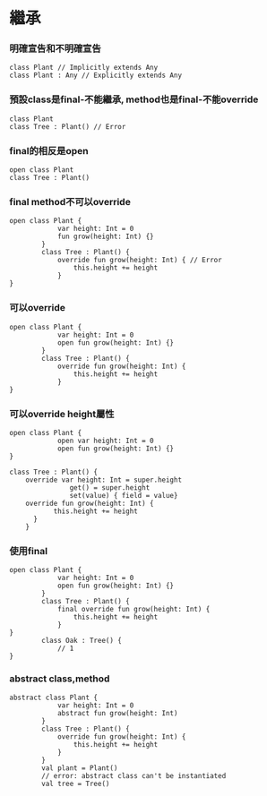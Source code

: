 # 繼承

### 明確宣告和不明確宣告
	class Plant // Implicitly extends Any
	class Plant : Any // Explicitly extends Any
	

### 預設class是final-不能繼承, method也是final-不能override
	class Plant
	class Tree : Plant() // Error

### final的相反是open
	open class Plant
	class Tree : Plant()

### final method不可以override
	open class Plant {
	            var height: Int = 0
	            fun grow(height: Int) {}
	        }
	        class Tree : Plant() {
	            override fun grow(height: Int) { // Error
	                this.height += height
	            }
	}
	
### 可以override
	open class Plant {
	            var height: Int = 0
	            open fun grow(height: Int) {}
	        }
	        class Tree : Plant() {
	            override fun grow(height: Int) {
	                this.height += height
	            }
	}

### 可以override height屬性
	open class Plant {
	            open var height: Int = 0
	            open fun grow(height: Int) {}
	}
	
	class Tree : Plant() {
	    override var height: Int = super.height
		           get() = super.height
		           set(value) { field = value}
	    override fun grow(height: Int) {
		       this.height += height
		  } 
		}

### 使用final
	open class Plant {
	            var height: Int = 0
	            open fun grow(height: Int) {}
	        }
	        class Tree : Plant() {
	            final override fun grow(height: Int) {
	                this.height += height
	            }
	}
	        class Oak : Tree() {
	            // 1
	}


### abstract class,method
	abstract class Plant {
	            var height: Int = 0
	            abstract fun grow(height: Int)
	        }
	        class Tree : Plant() {
	            override fun grow(height: Int) {
	                this.height += height
	            }
	        }
	        val plant = Plant()
	        // error: abstract class can't be instantiated
	        val tree = Tree()
	  